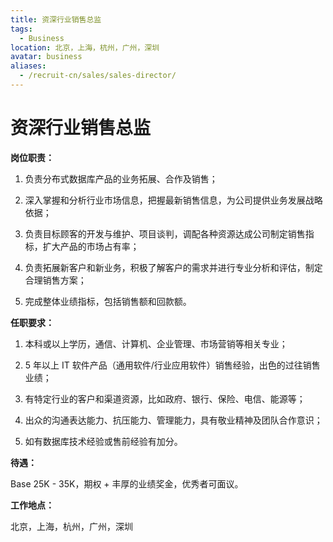```yaml
---
title: 资深行业销售总监
tags:
  - Business
location: 北京，上海，杭州，广州，深圳
avatar: business
aliases:
  - /recruit-cn/sales/sales-director/
---
```


# 资深行业销售总监

**岗位职责：**

1. 负责分布式数据库产品的业务拓展、合作及销售；

2. 深入掌握和分析行业市场信息，把握最新销售信息，为公司提供业务发展战略依据；

3. 负责目标顾客的开发与维护、项目谈判，调配各种资源达成公司制定销售指标，扩大产品的市场占有率；

4. 负责拓展新客户和新业务，积极了解客户的需求并进行专业分析和评估，制定合理销售方案；

5. 完成整体业绩指标，包括销售额和回款额。


**任职要求：**

1. 本科或以上学历，通信、计算机、企业管理、市场营销等相关专业； 

2. 5 年以上 IT 软件产品（通用软件/行业应用软件）销售经验，出色的过往销售业绩；

3. 有特定行业的客户和渠道资源，比如政府、银行、保险、电信、能源等；

4. 出众的沟通表达能力、抗压能力、管理能力，具有敬业精神及团队合作意识；

5. 如有数据库技术经验或售前经验有加分。

**待遇：**

Base 25K - 35K，期权 + 丰厚的业绩奖金，优秀者可面议。

**工作地点：**

北京，上海，杭州，广州，深圳
